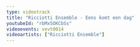 ```yaml
---
type: videotrack
title: "Ricciotti Ensemble - Eens komt een dag"
youtubeId: "rbMx5OKCbSs"
videoevents: vevt0014
videoartists: ["Ricciotti Ensemble"]
---
```

